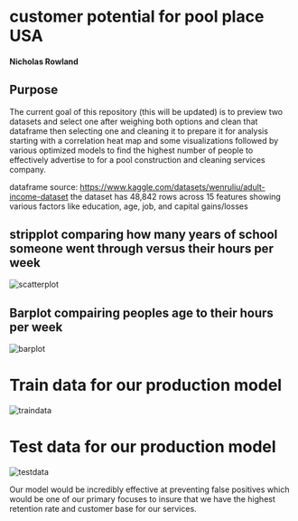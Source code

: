 # customer potential for pool place USA

#### Nicholas Rowland

## Purpose
The current goal of this repository (this will be updated) is to preview two datasets and select one after weighing both options
and clean that dataframe then selecting one and cleaning it to prepare it for analysis starting with a correlation heat map and some visualizations followed by various optimized models to find the highest number of people to effectively advertise to for a pool construction and cleaning services company.

dataframe source: https://www.kaggle.com/datasets/wenruliu/adult-income-dataset
the dataset has 48,842 rows across 15 features showing various factors like education, age, job, and capital gains/losses

## stripplot comparing how many years of school someone went through versus their hours per week
![scatterplot](https://github.com/Sly-hexr/potential-enigma/assets/133910731/8331a8f4-fa64-442e-9bbd-869492213d44)


## Barplot compairing peoples age to their hours per week
![barplot](https://github.com/Sly-hexr/potential-enigma/assets/133910731/dd5c27c8-049f-4b00-9ab5-5e12eb0516ca)

# Train data for our production model
![traindata](https://github.com/Sly-hexr/potential-enigma/assets/133910731/a7d16a34-90ac-4c6f-aedd-a1c8c4409fe6)

# Test data for our production model
![testdata](https://github.com/Sly-hexr/potential-enigma/assets/133910731/1ab92f47-9ab4-47de-aee4-c4e06af3d79b)

Our model would be incredibly effective at preventing false positives which would be one of our primary focuses to insure that we have the highest retention rate and customer base for our services.
